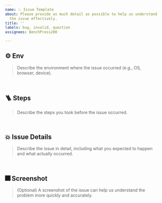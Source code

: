 ```yaml
---
name: 💥 Issue Template
about: Please provide as much detail as possible to help us understand and resolve
  the issue effectively.
title: ''
labels: bug, invalid, question
assignees: BenchPress200

---
```


## ⚙️ Env

> Describe the environment where the issue occurred (e.g., OS, browser, device).


<br> 

## 🪜 Steps

> Describe the steps you took before the issue occurred.


<br>

## 💥 Issue Details

> Describe the issue in detail, including what you expected to happen and what actually occurred.




<br>

##  🎆 Screenshot

>  (Optional) A screenshot of the issue can help us understand the problem more quickly and accurately.



<br>
